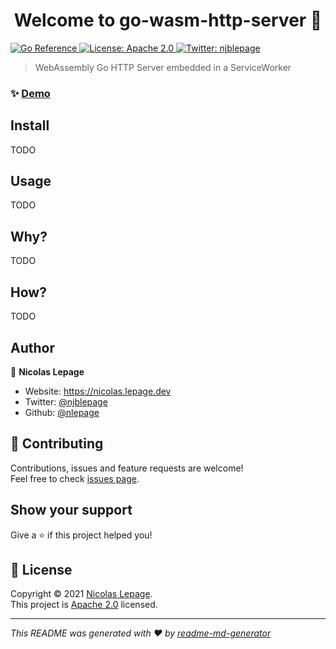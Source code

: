 <h1 align="center">Welcome to go-wasm-http-server 👋</h1>
<p>
  <a href="https://pkg.go.dev/github.com/nlepage/go-wasm-http-server#section-documentation">
    <img src="https://pkg.go.dev/badge/github.com/nlepage/go-wasm-http-server.svg" alt="Go Reference">
  </a>
  <a href="https://github.com/nlepage/go-wasm-http-server/blob/master/LICENSE" target="_blank">
    <img alt="License: Apache 2.0" src="https://img.shields.io/badge/License-Apache--2.0-yellow.svg" />
  </a>
  <a href="https://twitter.com/njblepage" target="_blank">
    <img alt="Twitter: njblepage" src="https://img.shields.io/twitter/follow/njblepage.svg?style=social" />
  </a>
</p>

> WebAssembly Go HTTP Server embedded in a ServiceWorker

### ✨ [Demo](https://nlepage.github.io/go-wasm-http-server/)

## Install

TODO

## Usage

TODO

## Why?

TODO

## How?

TODO

## Author

👤 **Nicolas Lepage**

* Website: https://nicolas.lepage.dev
* Twitter: [@njblepage](https://twitter.com/njblepage)
* Github: [@nlepage](https://github.com/nlepage)

## 🤝 Contributing

Contributions, issues and feature requests are welcome!<br />Feel free to check [issues page](https://github.com/nlepage/go-wasm-http-server/issues).

## Show your support

Give a ⭐️ if this project helped you!

## 📝 License

Copyright © 2021 [Nicolas Lepage](https://github.com/nlepage).<br />
This project is [Apache 2.0](https://github.com/nlepage/go-wasm-http-server/blob/master/LICENSE) licensed.

***
_This README was generated with ❤️ by [readme-md-generator](https://github.com/kefranabg/readme-md-generator)_